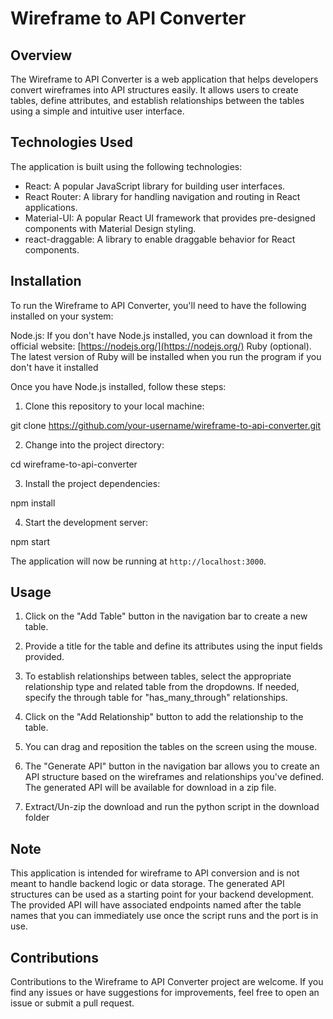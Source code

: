 # Wireframe to API Converter

## Overview

The Wireframe to API Converter is a web application that helps developers convert wireframes into API structures easily. It allows users to create tables, define attributes, and establish relationships between the tables using a simple and intuitive user interface.

## Technologies Used

The application is built using the following technologies:

- React: A popular JavaScript library for building user interfaces.
- React Router: A library for handling navigation and routing in React applications.
- Material-UI: A popular React UI framework that provides pre-designed components with Material Design styling.
- react-draggable: A library to enable draggable behavior for React components.

## Installation

To run the Wireframe to API Converter, you'll need to have the following installed on your system:

Node.js: If you don't have Node.js installed, you can download it from the official website: [https://nodejs.org/](https://nodejs.org/)
Ruby (optional). The latest version of Ruby will be installed when you run the program if you don't have it installed

Once you have Node.js installed, follow these steps:

1. Clone this repository to your local machine:

git clone https://github.com/your-username/wireframe-to-api-converter.git

2. Change into the project directory:

cd wireframe-to-api-converter

3. Install the project dependencies:

npm install

4. Start the development server:

npm start

The application will now be running at `http://localhost:3000`.

## Usage

1. Click on the "Add Table" button in the navigation bar to create a new table.

2. Provide a title for the table and define its attributes using the input fields provided.

3. To establish relationships between tables, select the appropriate relationship type and related table from the dropdowns. If needed, specify the through table for "has_many_through" relationships.

4. Click on the "Add Relationship" button to add the relationship to the table.

5. You can drag and reposition the tables on the screen using the mouse.

6. The "Generate API" button in the navigation bar allows you to create an API structure based on the wireframes and relationships you've defined. The generated API will be available for download in a zip file.

7. Extract/Un-zip the download and run the python script in the download folder

## Note

This application is intended for wireframe to API conversion and is not meant to handle backend logic or data storage. The generated API structures can be used as a starting point for your backend development. The provided API will have associated endpoints named after the table names that you can immediately use once the script runs and the port is in use.

## Contributions

Contributions to the Wireframe to API Converter project are welcome. If you find any issues or have suggestions for improvements, feel free to open an issue or submit a pull request.
